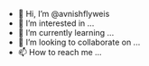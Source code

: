 - 👋 Hi, I’m @avnishflyweis
- 👀 I’m interested in ...
- 🌱 I’m currently learning ...
- 💞️ I’m looking to collaborate on ...
- 📫 How to reach me ...

<!---
avnishflyweis/avnishflyweis is a ✨ special ✨ repository because its `README.md` (this file) appears on your GitHub profile.
You can click the Preview link to take a look at your changes.
--->
